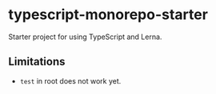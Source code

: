 # typescript-monorepo-starter

Starter project for using TypeScript and Lerna.

## Limitations

- `test` in root does not work yet.